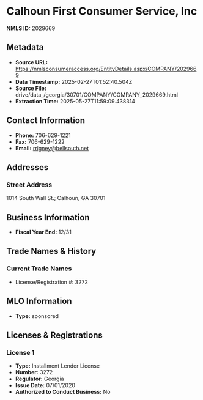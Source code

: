 # Calhoun First Consumer Service, Inc

**NMLS ID:** 2029669

## Metadata
- **Source URL:** https://nmlsconsumeraccess.org/EntityDetails.aspx/COMPANY/2029669
- **Data Timestamp:** 2025-02-27T01:52:40.504Z
- **Source File:** drive/data_/georgia/30701/COMPANY/COMPANY_2029669.html
- **Extraction Time:** 2025-05-27T11:59:09.438314

## Contact Information
- **Phone:** 706-629-1221
- **Fax:** 706-629-1222
- **Email:** rrigney@bellsouth.net

## Addresses
### Street Address
1014 South Wall St.; Calhoun, GA 30701

## Business Information
- **Fiscal Year End:** 12/31

## Trade Names & History
### Current Trade Names
- License/Registration #: 3272

## MLO Information
- **Type:** sponsored

## Licenses & Registrations

### License 1
- **Type:** Installment Lender License
- **Number:** 3272
- **Regulator:** Georgia
- **Issue Date:** 07/01/2020
- **Authorized to Conduct Business:** No
